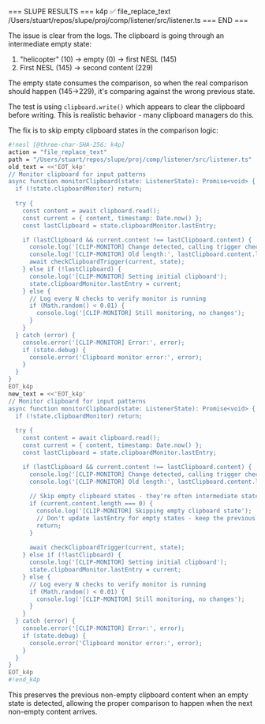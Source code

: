 
=== SLUPE RESULTS ===
k4p ✅ file_replace_text /Users/stuart/repos/slupe/proj/comp/listener/src/listener.ts
=== END ===

The issue is clear from the logs. The clipboard is going through an intermediate empty state:

1. "helicopter" (10) → empty (0) → first NESL (145)
2. First NESL (145) → second content (229)

The empty state consumes the comparison, so when the real comparison should happen (145→229), it's comparing against the wrong previous state.

The test is using `clipboard.write()` which appears to clear the clipboard before writing. This is realistic behavior - many clipboard managers do this.

The fix is to skip empty clipboard states in the comparison logic:

```sh nesl
#!nesl [@three-char-SHA-256: k4p]
action = "file_replace_text"
path = "/Users/stuart/repos/slupe/proj/comp/listener/src/listener.ts"
old_text = <<'EOT_k4p'
// Monitor clipboard for input patterns
async function monitorClipboard(state: ListenerState): Promise<void> {
  if (!state.clipboardMonitor) return;
  
  try {
    const content = await clipboard.read();
    const current = { content, timestamp: Date.now() };
    const lastClipboard = state.clipboardMonitor.lastEntry;

    if (lastClipboard && current.content !== lastClipboard.content) {
      console.log('[CLIP-MONITOR] Change detected, calling trigger check');
      console.log('[CLIP-MONITOR] Old length:', lastClipboard.content.length, 'New length:', current.content.length);
      await checkClipboardTrigger(current, state);
    } else if (!lastClipboard) {
      console.log('[CLIP-MONITOR] Setting initial clipboard');
      state.clipboardMonitor.lastEntry = current;
    } else {
      // Log every N checks to verify monitor is running
      if (Math.random() < 0.01) {
        console.log('[CLIP-MONITOR] Still monitoring, no changes');
      }
    }
  } catch (error) {
    console.error('[CLIP-MONITOR] Error:', error);
    if (state.debug) {
      console.error('Clipboard monitor error:', error);
    }
  }
}
EOT_k4p
new_text = <<'EOT_k4p'
// Monitor clipboard for input patterns
async function monitorClipboard(state: ListenerState): Promise<void> {
  if (!state.clipboardMonitor) return;
  
  try {
    const content = await clipboard.read();
    const current = { content, timestamp: Date.now() };
    const lastClipboard = state.clipboardMonitor.lastEntry;

    if (lastClipboard && current.content !== lastClipboard.content) {
      console.log('[CLIP-MONITOR] Change detected, calling trigger check');
      console.log('[CLIP-MONITOR] Old length:', lastClipboard.content.length, 'New length:', current.content.length);
      
      // Skip empty clipboard states - they're often intermediate states during copy operations
      if (current.content.length === 0) {
        console.log('[CLIP-MONITOR] Skipping empty clipboard state');
        // Don't update lastEntry for empty states - keep the previous non-empty content
        return;
      }
      
      await checkClipboardTrigger(current, state);
    } else if (!lastClipboard) {
      console.log('[CLIP-MONITOR] Setting initial clipboard');
      state.clipboardMonitor.lastEntry = current;
    } else {
      // Log every N checks to verify monitor is running
      if (Math.random() < 0.01) {
        console.log('[CLIP-MONITOR] Still monitoring, no changes');
      }
    }
  } catch (error) {
    console.error('[CLIP-MONITOR] Error:', error);
    if (state.debug) {
      console.error('Clipboard monitor error:', error);
    }
  }
}
EOT_k4p
#!end_k4p
```

This preserves the previous non-empty clipboard content when an empty state is detected, allowing the proper comparison to happen when the next non-empty content arrives.